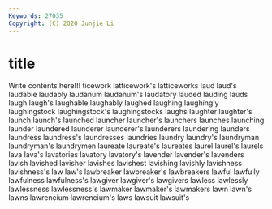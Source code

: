```yaml
---
Keywords: 27035
Copyright: (C) 2020 Junjie Li
---
```


# title

Write contents here!!!
ticework 
latticework's 
latticeworks 
laud 
laud's 
laudable 
laudably 
laudanum 
laudanum's
laudatory 
lauded 
lauding 
lauds 
laugh 
laugh's 
laughable 
laughably 
laughed 
laughing
laughingly 
laughingstock 
laughingstock's 
laughingstocks 
laughs 
laughter 
laughter's 
launch 
launch's 
launched
launcher 
launcher's 
launchers 
launches 
launching 
launder 
laundered 
launderer 
launderer's 
launderers
laundering 
launders 
laundress 
laundress's 
laundresses 
laundries 
laundry 
laundry's 
laundryman 
laundryman's
laundrymen 
laureate 
laureate's 
laureates 
laurel 
laurel's 
laurels 
lava 
lava's 
lavatories
lavatory 
lavatory's 
lavender 
lavender's 
lavenders 
lavish 
lavished 
lavisher 
lavishes 
lavishest
lavishing 
lavishly 
lavishness 
lavishness's 
law 
law's 
lawbreaker 
lawbreaker's 
lawbreakers 
lawful
lawfully 
lawfulness 
lawfulness's 
lawgiver 
lawgiver's 
lawgivers 
lawless 
lawlessly 
lawlessness 
lawlessness's
lawmaker 
lawmaker's 
lawmakers 
lawn 
lawn's 
lawns 
lawrencium 
lawrencium's 
laws 
lawsuit
lawsuit's 
